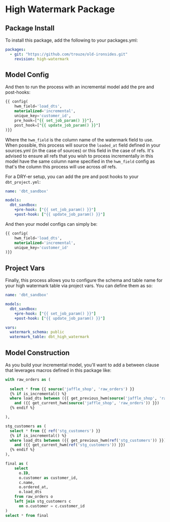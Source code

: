 # High Watermark Package

## Package Install
To install this package, add the following to your packages.yml:

```yaml
packages:
  - git: "https://github.com/trouze/old-ironsides.git"
    revision: high-watermark
```

## Model Config
And then to run the process with an incremental model add the pre and post-hooks:

```sql
{{ config(
    hwm_field='load_dts',
    materialized='incremental',
    unique_key='customer_id',
    pre_hook=["{{ set_job_param() }}"],
    post_hook=["{{ update_job_param() }}"]
)}}
```

Where the `hwm_field` is the column name of the watermark field to use. When possible,
this process will source the `loaded_at` field defined in your sources.yml (in the case of sources) or this field in the case of refs.
It's advised to ensure all refs that you wish to process incrementally in this model have the same column name specified in the `hwm_field` config
as that's the column this process will use across *all* refs.

For a DRY-er setup, you can add the pre and post hooks to your `dbt_project.yml`:

```yaml
name: 'dbt_sandbox'

models:
  dbt_sandbox:
    +pre-hook: ["{{ set_job_param() }}"]
    +post-hook: ["{{ update_job_param() }}"]

```

And then your model configs can simply be:

```sql
{{ config(
    hwm_field='load_dts',
    materialized='incremental',
    unique_key='customer_id'
)}}
```

## Project Vars
Finally, this process allows you to configure the schema and table name for your high watermark table via project vars. You can define them as so:

```yaml
name: 'dbt_sandbox'

models:
  dbt_sandbox:
    +pre-hook: ["{{ set_job_param() }}"]
    +post-hook: ["{{ update_job_param() }}"]

vars:
  watermark_schema: public
  watermark_table: dbt_high_watermark
```

## Model Construction
As you build your incremental model, you'll want to add a between clause that leverages macros defined in this package like:

```sql
with raw_orders as (
  
  select * from {{ source('jaffle_shop', 'raw_orders') }}
  {% if is_incremental() %}
  where load_dts between ({{ get_previous_hwm(source('jaffle_shop', 'raw_orders')) }})
    and ({{ get_current_hwm(source('jaffle_shop', 'raw_orders')) }})
  {% endif %}

),

stg_customers as (
  select * from {{ ref('stg_customers') }}
  {% if is_incremental() %}
  where load_dts between ({{ get_previous_hwm(ref('stg_customers')) }})
    and ({{ get_current_hwm(ref('stg_customers')) }})
  {% endif %}
),

final as (
    select
      o.ID,
      o.customer as customer_id,
      c.name,
      o.ordered_at,
      o.load_dts
    from raw_orders o
    left join stg_customers c
      on o.customer = c.customer_id
)
select * from final
```
